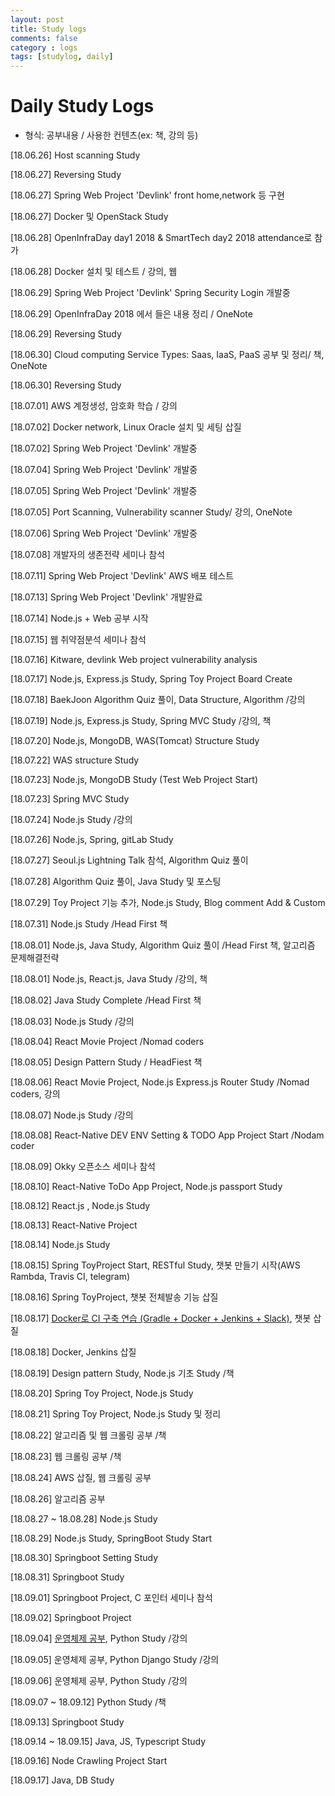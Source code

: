 ```yaml
---
layout: post
title: Study logs
comments: false
category : logs
tags: [studylog, daily]
---
```

# Daily Study Logs
* 형식: 공부내용 / 사용한 컨텐츠(ex: 책, 강의 등)

[18.06.26] Host scanning Study

[18.06.27] Reversing Study

[18.06.27] Spring Web Project 'Devlink' front home,network 등 구현

[18.06.27] Docker 및 OpenStack Study 

[18.06.28] OpenInfraDay day1 2018 & SmartTech day2 2018 attendance로 참가 

[18.06.28] Docker 설치 및 테스트 / 강의, 웹

[18.06.29] Spring Web Project 'Devlink' Spring Security Login 개발중

[18.06.29] OpenInfraDay 2018 에서 들은 내용 정리 / OneNote

[18.06.29] Reversing Study

[18.06.30] Cloud computing Service Types: Saas, IaaS, PaaS 공부 및 정리/ 책, OneNote

[18.06.30] Reversing Study

[18.07.01] AWS 계정생성, 암호화 학습 / 강의

[18.07.02] Docker network, Linux Oracle 설치 및 세팅 삽질

[18.07.02] Spring Web Project 'Devlink' 개발중

[18.07.04] Spring Web Project 'Devlink' 개발중

[18.07.05] Spring Web Project 'Devlink' 개발중

[18.07.05] Port Scanning, Vulnerability scanner Study/ 강의, OneNote

[18.07.06] Spring Web Project 'Devlink' 개발중

[18.07.08] 개발자의 생존전략 세미나 참석

[18.07.11] Spring Web Project 'Devlink' AWS 배포 테스트

[18.07.13] Spring Web Project 'Devlink' 개발완료

[18.07.14] Node.js + Web 공부 시작

[18.07.15] 웹 취약점분석 세미나 참석

[18.07.16] Kitware, devlink Web project vulnerability analysis 

[18.07.17] Node.js, Express.js Study, Spring Toy Project Board Create

[18.07.18] BaekJoon Algorithm Quiz 풀이, Data Structure, Algorithm /강의

[18.07.19] Node.js, Express.js Study, Spring MVC Study /강의, 책

[18.07.20] Node.js, MongoDB, WAS(Tomcat) Structure Study

[18.07.22] WAS structure Study

[18.07.23] Node.js, MongoDB Study (Test Web Project Start)

[18.07.23] Spring MVC Study

[18.07.24] Node.js Study /강의

[18.07.26] Node.js, Spring, gitLab Study

[18.07.27] Seoul.js Lightning Talk 참석, Algorithm Quiz 풀이

[18.07.28] Algorithm Quiz 풀이, Java Study 및 포스팅

[18.07.29] Toy Project 기능 추가, Node.js Study, Blog comment Add & Custom

[18.07.31] Node.js Study /Head First 책

[18.08.01] Node.js, Java Study, Algorithm Quiz 풀이 /Head First 책, 알고리즘 문제해결전략

[18.08.01] Node.js, React.js, Java Study /강의, 책

[18.08.02] Java Study Complete /Head First 책

[18.08.03] Node.js Study /강의

[18.08.04] React Movie Project /Nomad coders

[18.08.05] Design Pattern Study / HeadFiest 책

[18.08.06] React Movie Project, Node.js Express.js Router Study /Nomad coders, 강의

[18.08.07] Node.js Study /강의

[18.08.08] React-Native DEV ENV Setting & TODO App Project Start /Nodam coder

[18.08.09] Okky 오픈소스 세미나 참석

[18.08.10] React-Native ToDo App Project, Node.js passport Study

[18.08.12] React.js , Node.js Study

[18.08.13] React-Native Project

[18.08.14] Node.js Study

[18.08.15] Spring ToyProject Start, RESTful Study, 챗봇 만들기 시작(AWS Rambda, Travis CI, telegram)

[18.08.16] Spring ToyProject, 챗봇 전체발송 기능 삽질

[18.08.17] [Docker로 CI 구축 연습 (Gradle + Docker + Jenkins + Slack)](https://github.com/sehajyang/Gradle-Jenkins-Test), 챗봇 삽질

[18.08.18] Docker, Jenkins 삽질

[18.08.19] Design pattern Study, Node.js 기초 Study /책

[18.08.20] Spring Toy Project, Node.js Study

[18.08.21] Spring Toy Project, Node.js Study 및 정리

[18.08.22] 알고리즘 및 웹 크롤링 공부 /책

[18.08.23] 웹 크롤링 공부 /책

[18.08.24] AWS 삽질, 웹 크롤링 공부

[18.08.26] 알고리즘 공부

[18.08.27 ~ 18.08.28] Node.js Study

[18.08.29] Node.js Study, SpringBoot Study Start

[18.08.30] Springboot Setting Study

[18.08.31] Springboot Study

[18.09.01] Springboot Project, C 포인터 세미나 참석

[18.09.02] Springboot Project

[18.09.04] [운영체제 공부](http://www.kocw.net/home/search/kemView.do?kemId=1046323), Python Study /강의

[18.09.05] 운영체제 공부, Python Django Study /강의

[18.09.06] 운영체제 공부, Python Study /강의

[18.09.07 ~ 18.09.12] Python Study /책

[18.09.13] Springboot Study

[18.09.14 ~ 18.09.15] Java, JS, Typescript Study

[18.09.16] Node Crawling Project Start

[18.09.17] Java, DB Study







